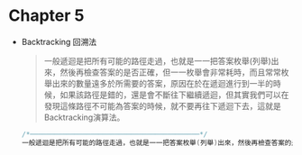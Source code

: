 # Chapter 5
- Backtracking 回溯法
    
    > 一般遞迴是把所有可能的路徑走過，也就是一一把答案枚舉(列舉)出來，然後再檢查答案的是否正確，但一一枚舉會非常耗時，而且常常枚舉出來的數量遠多於所需要的答案，原因在於在遞迴進行到一半的時候，如果該路徑是錯的，還是會不斷往下繼續遞迴，但其實我們可以在發現這條路徑不可能為答案的時候，就不要再往下遞迴下去，這就是Backtracking演算法。
    ```java
    /*──────────────────────────────────────────*/
    一般遞迴是把所有可能的路徑走過，也就是一一把答案枚舉(列舉)出來，然後再檢查答案的是否正確，但一一枚舉會非常耗時，而且常常枚舉出來的數量遠多於所需要的答案，原因在於在遞迴進行到一半的時候，如果該路徑是錯的，還是會不斷往下繼續遞迴，但其實我們可以在發現這條路徑不可能為答案的時候，就不要再往下遞迴下去，這就是Backtracking演算法。
    ```
